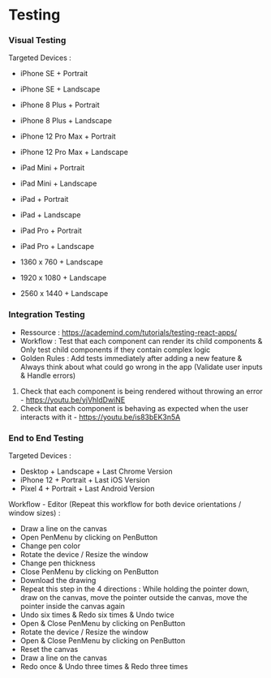 # Testing

### Visual Testing

Targeted Devices : 

- iPhone SE + Portrait
- iPhone SE + Landscape
- iPhone 8 Plus + Portrait
- iPhone 8 Plus + Landscape
- iPhone 12 Pro Max + Portrait
- iPhone 12 Pro Max + Landscape

- iPad Mini + Portrait
- iPad Mini + Landscape
- iPad + Portrait
- iPad + Landscape
- iPad Pro + Portrait
- iPad Pro + Landscape

- 1360 x 760 + Landscape
- 1920 x 1080 + Landscape
- 2560 x 1440 + Landscape

### Integration Testing

- Ressource : https://academind.com/tutorials/testing-react-apps/
- Workflow : Test that each component can render its child components & Only test child components if they contain complex logic
- Golden Rules : Add tests immediately after adding a new feature & Always think about what could go wrong in the app (Validate user inputs & Handle errors)

1. Check that each component is being rendered without throwing an error - https://youtu.be/yjVhldDwiNE
2. Check that each component is behaving as expected when the user interacts with it - https://youtu.be/is83bEK3n5A

### End to End Testing

Targeted Devices : 

- Desktop + Landscape + Last Chrome Version
- iPhone 12 + Portrait + Last iOS Version
- Pixel 4 + Portrait + Last Android Version

Workflow - Editor (Repeat this workflow for both device orientations / window sizes) :

- Draw a line on the canvas
- Open PenMenu by clicking on PenButton
- Change pen color
- Rotate the device / Resize the window
- Change pen thickness
- Close PenMenu by clicking on PenButton
- Download the drawing
- Repeat this step in the 4 directions : While holding the pointer down, draw on the canvas, move the pointer outside the canvas, move the pointer inside the canvas again
- Undo six times & Redo six times & Undo twice
- Open & Close PenMenu by clicking on PenButton
- Rotate the device / Resize the window
- Open & Close PenMenu by clicking on PenButton
- Reset the canvas
- Draw a line on the canvas
- Redo once & Undo three times & Redo three times